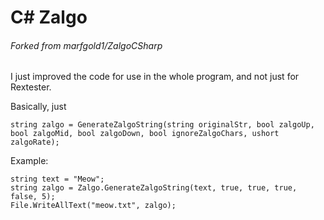 # C# Zalgo
###### Forked from marfgold1/ZalgoCSharp

I just improved the code for use in the whole program, and not just for Rextester.

Basically, just
```
string zalgo = GenerateZalgoString(string originalStr, bool zalgoUp, bool zalgoMid, bool zalgoDown, bool ignoreZalgoChars, ushort zalgoRate);
```

Example:
```
string text = "Meow";
string zalgo = Zalgo.GenerateZalgoString(text, true, true, true, false, 5);
File.WriteAllText("meow.txt", zalgo);
```
